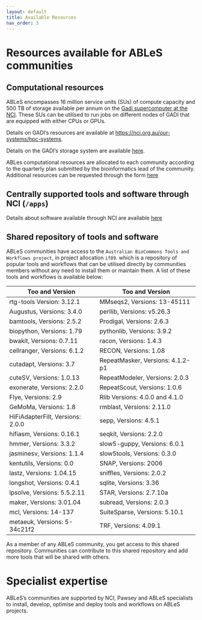 ```yaml
---
layout: default
title: Available Resources
nav_order: 3
---
```


# Resources available for ABLeS communities

## Computational resources

ABLeS encompasses 16 million service units (SUs) of compute capacity and 500 TB of storage available per annum on the [Gadi supercomputer at the NCI](https://nci.org.au/our-systems/hpc-systems). These SUs can be utilised to run jobs on different nodes of GADI that are equipped with either CPUs or GPUs. 

Details on GADI’s resources are available at https://nci.org.au/our-systems/hpc-systems. 

Details on the GADI’s storage system are available [here](https://nci.org.au/our-systems/storage-systems).

ABLes computational resources are allocated to each community according to the quarterly plan submitted by the bioinformatics lead of the community. Additional resources can be requested through the form [here](https://docs.google.com/forms/d/e/1FAIpQLSeaJdpQXbvXYfjwXFRPAmtc0FjJEcCwplM7kCWye1DFMtgx9g/viewform?usp=sf_link)

## Centrally supported tools and software through NCI (`/apps`)

Details about software available through NCI are available [here ](https://opus.nci.org.au/display/Help/5.+Software+Applications)

## Shared repository of tools and software

ABLeS communities have access to the `Australian BioCommons Tools and Workflows project`, in project allocation `if89`. which is a repository of popular tools and workflows that can be utilised directly by communities members without any need to install them or maintain them. A list of these tools and workflows is available below:

| **Too and Version**              | **Too and Version**               |
|----------------------------------|-----------------------------------|
| rtg-tools Version: 3.12.1        | MMseqs2, Versions: 13-45111       |
| Augustus, Versions: 3.4.0        | perllib, Versions: v5.26.3        |
| bamtools, Versions: 2.5.2        | Prodigal, Versions: 2.6.3         |
| biopython, Versions: 1.79        | pythonlib, Versions: 3.9.2        |
| bwakit, Versions: 0.7.11         | racon, Versions: 1.4.3            |
| cellranger, Versions: 6.1.2      | RECON, Versions: 1.08             |
| cutadapt, Versions: 3.7          | RepeatMasker, Versions: 4.1.2-p1  |
| cuteSV, Versions: 1.0.13         | RepeatModeler, Versions: 2.0.3    |
| exonerate, Versions: 2.2.0       | RepeatScout, Versions: 1.0.6      |
| Flye, Versions: 2.9              | Rlib Versions: 4.0.0 and 4.1.0    |
| GeMoMa, Versions: 1.8            | rmblast, Versions: 2.11.0         |
| HiFiAdapterFilt, Versions: 2.0.0 | sepp, Versions: 4.5.1             |
| hifiasm, Versions: 0.16.1        | seqkit, Versions: 2.2.0           |
| hmmer, Versions: 3.3.2           | slow5-guppy, Versions: 6.0.1      |
| jasminesv, Versions: 1.1.4       | slow5tools, Versions: 0.3.0       |
| kentutils, Versions: 0.0         | SNAP, Versions: 2006              |
| lastz, Versions: 1.04.15         | sniffles, Versions: 2.0.2         |
| longshot, Versions: 0.4.1        | sqlite, Versions: 3.36            |
| lpsolve, Versions: 5.5.2.11      | STAR, Versions: 2.7.10a           |
| maker, Versions: 3.01.04         | subread, Versions: 2.0.3          |
| mcl, Versions: 14-137            | SuiteSparse, Versions: 5.10.1     |
|  metaeuk, Versions: 5-34c21f2    | TRF, Versions: 4.09.1             |



As a member of any ABLeS community, you get access to this shared repository. Communities can contribute to this shared repository and add more tools that will be shared with others.



# Specialist expertise
ABLeS’s communities are supported by NCI, Pawsey and ABLeS specialists to install, develop, optimise and deploy tools and workflows on ABLeS projects. 

